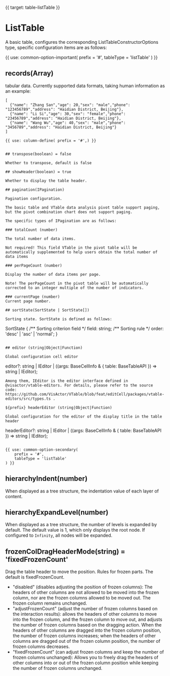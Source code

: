 {{ target: table-listTable }}

# ListTable

A basic table, configures the corresponding ListTableConstructorOptions type, specific configuration items are as follows:

{{ use: common-option-important(
    prefix = '#',
    tableType = 'listTable'
) }}

## records(Array)

tabular data.
Currently supported data formats, taking human information as an example:

```
[
  {"name": "Zhang San","age": 20,"sex": "male","phone": "123456789","address": "Haidian District, Beijing"},
  {"name": "Li Si","age": 30,"sex": "female","phone": "23456789","address": "Haidian District, Beijing"},
  {"name": "Wang Wu","age": 40,"sex": "male","phone": "3456789","address": "Haidian District, Beijing"}
]

{{ use: column-define( prefix = '#',) }}


## transpose(boolean) = false

Whether to transpose, default is false

## showHeader(boolean) = true

Whether to display the table header.

## pagination(IPagination)

Pagination configuration.

The basic table and VTable data analysis pivot table support paging, but the pivot combination chart does not support paging.

The specific types of IPagination are as follows:

### totalCount (number)

The total number of data items.

Not required! This field VTable in the pivot table will be automatically supplemented to help users obtain the total number of data items

### perPageCount (number)

Display the number of data items per page.

Note! The perPageCount in the pivot table will be automatically corrected to an integer multiple of the number of indicators.

### currentPage (number)
Current page number.

## sortState(SortState | SortState[])

Sorting state. SortState is defined as follows:

```

SortState {
/** Sorting criterion field \*/
field: string;
/** Sorting rule \*/
order: 'desc' | 'asc' | 'normal';
}

```

## editor (string|Object|Function)

Global configuration cell editor
```
editor?: string | IEditor | ((args: BaseCellInfo & { table: BaseTableAPI }) => string | IEditor);
```
Among them, IEditor is the editor interface defined in @visactor/vtable-editors. For details, please refer to the source code: https://github.com/VisActor/VTable/blob/feat/editCell/packages/vtable-editors/src/types.ts .

${prefix} headerEditor (string|Object|Function)

Global configuration for the editor of the display title in the table header
```
headerEditor?: string | IEditor | ((args: BaseCellInfo & { table: BaseTableAPI }) => string | IEditor);
```

{{ use: common-option-secondary(
    prefix = '#',
    tableType = 'listTable'
) }}
```

## hierarchyIndent(number)

When displayed as a tree structure, the indentation value of each layer of content.

## hierarchyExpandLevel(number)

When displayed as a tree structure, the number of levels is expanded by default. The default value is 1, which only displays the root node. If configured to `Infinity`, all nodes will be expanded.

## frozenColDragHeaderMode(string) = 'fixedFrozenCount'

Drag the table header to move the position. Rules for frozen parts. The default is fixedFrozenCount.

- "disabled" (disables adjusting the position of frozen columns): The headers of other columns are not allowed to be moved into the frozen column, nor are the frozen columns allowed to be moved out. The frozen column remains unchanged.
- "adjustFrozenCount" (adjust the number of frozen columns based on the interaction results): allows the headers of other columns to move into the frozen column, and the frozen column to move out, and adjusts the number of frozen columns based on the dragging action. When the headers of other columns are dragged into the frozen column position, the number of frozen columns increases; when the headers of other columns are dragged out of the frozen column position, the number of frozen columns decreases.
- "fixedFrozenCount" (can adjust frozen columns and keep the number of frozen columns unchanged): Allows you to freely drag the headers of other columns into or out of the frozen column position while keeping the number of frozen columns unchanged.